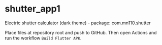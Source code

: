 # shutter_app1
Electric shutter calculator (dark theme) - package: com.mn110.shutter

Place files at repository root and push to GitHub. Then open Actions and run the workflow `Build Flutter APK`.

